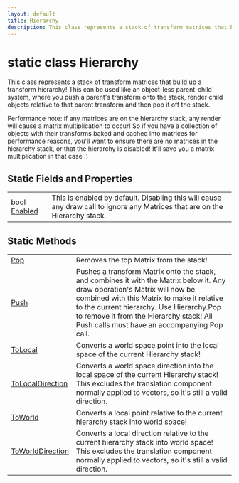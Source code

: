 ```yaml
---
layout: default
title: Hierarchy
description: This class represents a stack of transform matrices that build up a transform hierarchy! This can be used like an object-less parent-child system, where you push a parent's transform onto the stack, render child objects relative to that parent transform and then pop it off the stack.  Performance note. if any matrices are on the hierarchy stack, any render will cause a matrix multiplication to occur! So if you have a collection of objects with their transforms baked and cached into matrices for performance reasons, you'll want to ensure there are no matrices in the hierarchy stack, or that the hierarchy is disabled! It'll save you a matrix multiplication in that case .)
---
```

# static class Hierarchy

This class represents a stack of transform matrices that
build up a transform hierarchy! This can be used like an object-less
parent-child system, where you push a parent's transform onto the
stack, render child objects relative to that parent transform and
then pop it off the stack.

Performance note: if any matrices are on the hierarchy stack, any
render will cause a matrix multiplication to occur! So if you have a
collection of objects with their transforms baked and cached into
matrices for performance reasons, you'll want to ensure there are no
matrices in the hierarchy stack, or that the hierarchy is disabled!
It'll save you a matrix multiplication in that case :)

## Static Fields and Properties

|  |  |
|--|--|
|bool [Enabled]({{site.url}}/Pages/StereoKit/Hierarchy/Enabled.html)|This is enabled by default. Disabling this will cause any draw call to ignore any Matrices that are on the Hierarchy stack.|

## Static Methods

|  |  |
|--|--|
|[Pop]({{site.url}}/Pages/StereoKit/Hierarchy/Pop.html)|Removes the top Matrix from the stack!|
|[Push]({{site.url}}/Pages/StereoKit/Hierarchy/Push.html)|Pushes a transform Matrix onto the stack, and combines it with the Matrix below it. Any draw operation's Matrix will now be combined with this Matrix to make it relative to the current hierarchy. Use Hierarchy.Pop to remove it from the Hierarchy stack! All Push calls must have an accompanying Pop call.|
|[ToLocal]({{site.url}}/Pages/StereoKit/Hierarchy/ToLocal.html)|Converts a world space point into the local space of the current Hierarchy stack!|
|[ToLocalDirection]({{site.url}}/Pages/StereoKit/Hierarchy/ToLocalDirection.html)|Converts a world space direction into the local space of the current Hierarchy stack! This excludes the translation component normally applied to vectors, so it's still a valid direction.|
|[ToWorld]({{site.url}}/Pages/StereoKit/Hierarchy/ToWorld.html)|Converts a local point relative to the current hierarchy stack into world space!|
|[ToWorldDirection]({{site.url}}/Pages/StereoKit/Hierarchy/ToWorldDirection.html)|Converts a local direction relative to the current hierarchy stack into world space! This excludes the translation component normally applied to vectors, so it's still a valid direction.|
